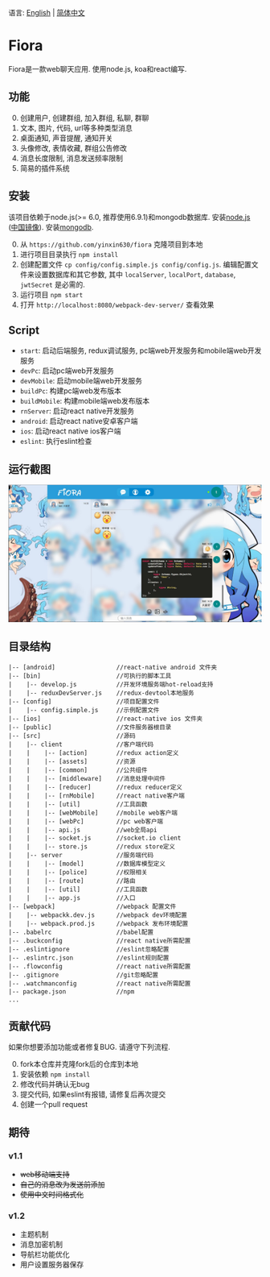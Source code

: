 语言: [English](readme.md) | [简体中文](readme-zh.md)

# Fiora

Fiora是一款web聊天应用. 使用node.js, koa和react编写.

## 功能

0. 创建用户, 创建群组, 加入群组, 私聊, 群聊
0. 文本, 图片, 代码, url等多种类型消息
0. 桌面通知, 声音提醒, 通知开关
0. 头像修改, 表情收藏, 群组公告修改
0. 消息长度限制, 消息发送频率限制
0. 简易的插件系统

## 安装

该项目依赖于node.js(>= 6.0, 推荐使用6.9.1)和mongodb数据库. 安装[node.js](https://nodejs.org/en/download/) ([中国镜像](https://npm.taobao.org/mirrors/node)). 安装[mongodb](https://docs.mongodb.com/manual/installation/).

0. 从 `https://github.com/yinxin630/fiora` 克隆项目到本地
0. 进行项目目录执行 `npm install`
0. 创建配置文件 `cp config/config.simple.js config/config.js`. 编辑配置文件来设置数据库和其它参数, 其中 `localServer`, `localPort`, `database`, `jwtSecret` 是必需的.
0. 运行项目 `npm start`
0. 打开 `http://localhost:8080/webpack-dev-server/` 查看效果

## Script

* `start`: 启动后端服务, redux调试服务, pc端web开发服务和mobile端web开发服务
* `devPc`: 启动pc端web开发服务
* `devMobile`: 启动mobile端web开发服务
* `buildPc`: 构建pc端web发布版本
* `buildMobile`: 构建mobile端web发布版本
* `rnServer`: 启动react native开发服务
* `android`: 启动react native安卓客户端
* `ios`: 启动react native ios客户端
* `eslint`: 执行eslint检查

## 运行截图

![](screenshot_01.png)

## 目录结构

    |-- [android]                 //react-native android 文件夹
    |-- [bin]                     //可执行的脚本工具
    |    |-- develop.js           //开发环境服务端hot-reload支持
    |    |-- reduxDevServer.js    //redux-devtool本地服务
    |-- [config]                  //项目配置文件
    |    |-- config.simple.js     //示例配置文件
    |-- [ios]                     //react-native ios 文件夹
    |-- [public]                  //文件服务器根目录
    |-- [src]                     //源码
    |    |-- client               //客户端代码
    |    |    |-- [action]        //redux action定义
    |    |    |-- [assets]        //资源
    |    |    |-- [common]        //公共组件
    |    |    |-- [middleware]    //消息处理中间件
    |    |    |-- [reducer]       //redux reducer定义
    |    |    |-- [rnMobile]      //react native客户端
    |    |    |-- [util]          //工具函数
    |    |    |-- [webMobile]     //mobile web客户端
    |    |    |-- [webPc]         //pc web客户端
    |    |    |-- api.js          //web全局api
    |    |    |-- socket.js       //socket.io client
    |    |    |-- store.js        //redux store定义
    |    |-- server               //服务端代码
    |    |    |-- [model]         //数据库模型定义
    |    |    |-- [police]        //权限相关
    |    |    |-- [route]         //路由
    |    |    |-- [util]          //工具函数
    |    |    |-- app.js          //入口
    |-- [webpack]                 //webpack 配置文件
    |    |-- webpackk.dev.js      //webpack dev环境配置
    |    |-- webpack.prod.js      //webpack 发布环境配置
    |-- .babelrc                  //babel配置
    |-- .buckconfig               //react native所需配置
    |-- .eslintignore             //eslint忽略配置
    |-- .eslintrc.json            //eslint规则配置
    |-- .flowconfig               //react native所需配置
    |-- .gitignore                //git忽略配置
    |-- .watchmanconfig           //react native所需配置
    |-- package.json              //npm
    ...

## 贡献代码

如果你想要添加功能或者修复BUG. 请遵守下列流程.

0. fork本仓库并克隆fork后的仓库到本地
0. 安装依赖 `npm install`
0. 修改代码并确认无bug
0. 提交代码, 如果eslint有报错, 请修复后再次提交
0. 创建一个pull request

## 期待

### v1.1

* ~~web移动端支持~~
* ~~自己的消息改为发送前添加~~
* ~~使用中文时间格式化~~

### v1.2

* 主题机制
* 消息加密机制
* 导航栏功能优化
* 用户设置服务器保存
